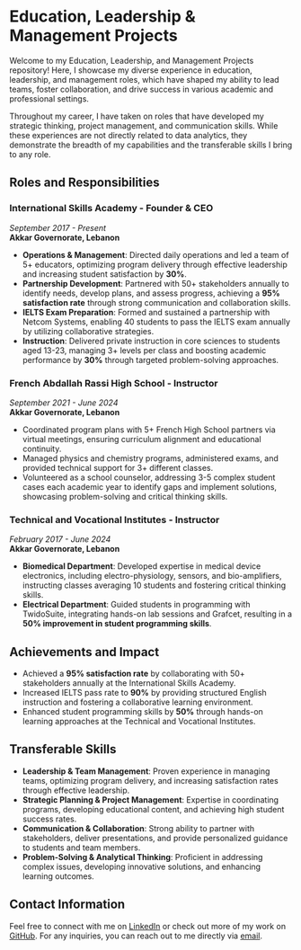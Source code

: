 # Education, Leadership & Management Projects

Welcome to my Education, Leadership, and Management Projects repository! Here, I showcase my diverse experience in education, leadership, and management roles, which have shaped my ability to lead teams, foster collaboration, and drive success in various academic and professional settings.

Throughout my career, I have taken on roles that have developed my strategic thinking, project management, and communication skills. While these experiences are not directly related to data analytics, they demonstrate the breadth of my capabilities and the transferable skills I bring to any role.

## Roles and Responsibilities

### International Skills Academy - Founder & CEO  
*September 2017 - Present*  
**Akkar Governorate, Lebanon**

- **Operations & Management**: Directed daily operations and led a team of 5+ educators, optimizing program delivery through effective leadership and increasing student satisfaction by **30%**.  
- **Partnership Development**: Partnered with 50+ stakeholders annually to identify needs, develop plans, and assess progress, achieving a **95% satisfaction rate** through strong communication and collaboration skills.  
- **IELTS Exam Preparation**: Formed and sustained a partnership with Netcom Systems, enabling 40 students to pass the IELTS exam annually by utilizing collaborative strategies.  
- **Instruction**: Delivered private instruction in core sciences to students aged 13-23, managing 3+ levels per class and boosting academic performance by **30%** through targeted problem-solving approaches.

### French Abdallah Rassi High School - Instructor  
*September 2021 - June 2024*  
**Akkar Governorate, Lebanon**

- Coordinated program plans with 5+ French High School partners via virtual meetings, ensuring curriculum alignment and educational continuity.  
- Managed physics and chemistry programs, administered exams, and provided technical support for 3+ different classes.  
- Volunteered as a school counselor, addressing 3-5 complex student cases each academic year to identify gaps and implement solutions, showcasing problem-solving and critical thinking skills.

### Technical and Vocational Institutes - Instructor  
*February 2017 - June 2024*  
**Akkar Governorate, Lebanon**

- **Biomedical Department**: Developed expertise in medical device electronics, including electro-physiology, sensors, and bio-amplifiers, instructing classes averaging 10 students and fostering critical thinking skills.  
- **Electrical Department**: Guided students in programming with TwidoSuite, integrating hands-on lab sessions and Grafcet, resulting in a **50% improvement in student programming skills**.

## Achievements and Impact

- Achieved a **95% satisfaction rate** by collaborating with 50+ stakeholders annually at the International Skills Academy.
- Increased IELTS pass rate to **90%** by providing structured English instruction and fostering a collaborative learning environment.
- Enhanced student programming skills by **50%** through hands-on learning approaches at the Technical and Vocational Institutes.

## Transferable Skills

- **Leadership & Team Management**: Proven experience in managing teams, optimizing program delivery, and increasing satisfaction rates through effective leadership.
- **Strategic Planning & Project Management**: Expertise in coordinating programs, developing educational content, and achieving high student success rates.
- **Communication & Collaboration**: Strong ability to partner with stakeholders, deliver presentations, and provide personalized guidance to students and team members.
- **Problem-Solving & Analytical Thinking**: Proficient in addressing complex issues, developing innovative solutions, and enhancing learning outcomes.

## Contact Information

Feel free to connect with me on [LinkedIn](https://www.linkedin.com/in/mouhamaadibrahim) or check out more of my work on [GitHub](https://github.com/mouhamaadibrahim). For any inquiries, you can reach out to me directly via [email](mailto:mouhamaad.ibrahim@gmail.com).
